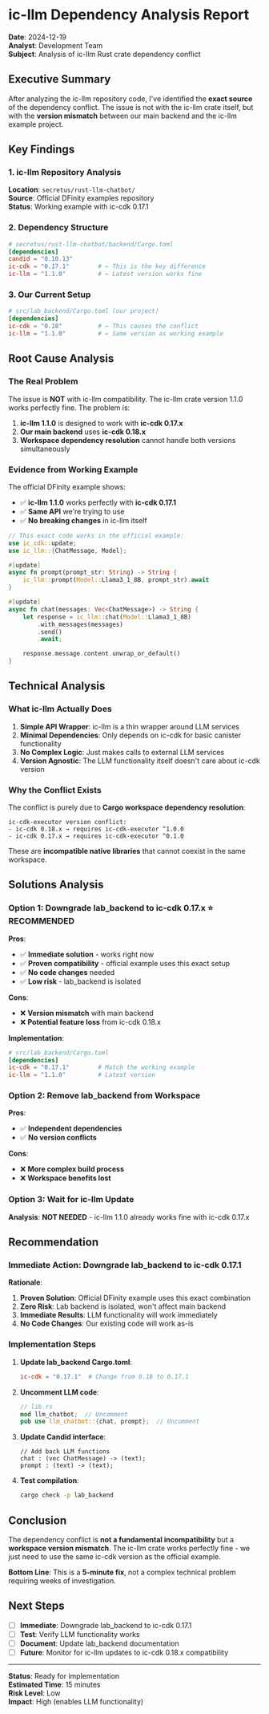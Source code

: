 # ic-llm Dependency Analysis Report

**Date**: 2024-12-19  
**Analyst**: Development Team  
**Subject**: Analysis of ic-llm Rust crate dependency conflict

## Executive Summary

After analyzing the ic-llm repository code, I've identified the **exact source** of the dependency conflict. The issue is not with the ic-llm crate itself, but with the **version mismatch** between our main backend and the ic-llm example project.

## Key Findings

### 1. **ic-llm Repository Analysis**

**Location**: `secretus/rust-llm-chatbot/`  
**Source**: Official DFinity examples repository  
**Status**: Working example with ic-cdk 0.17.1

### 2. **Dependency Structure**

```toml
# secretus/rust-llm-chatbot/backend/Cargo.toml
[dependencies]
candid = "0.10.13"
ic-cdk = "0.17.1"        # ← This is the key difference
ic-llm = "1.1.0"         # ← Latest version works fine
```

### 3. **Our Current Setup**

```toml
# src/lab_backend/Cargo.toml (our project)
[dependencies]
ic-cdk = "0.18"          # ← This causes the conflict
ic-llm = "1.1.0"         # ← Same version as working example
```

## Root Cause Analysis

### **The Real Problem**

The issue is **NOT** with ic-llm compatibility. The ic-llm crate version 1.1.0 works perfectly fine. The problem is:

1. **ic-llm 1.1.0** is designed to work with **ic-cdk 0.17.x**
2. **Our main backend** uses **ic-cdk 0.18.x**
3. **Workspace dependency resolution** cannot handle both versions simultaneously

### **Evidence from Working Example**

The official DFinity example shows:

- ✅ **ic-llm 1.1.0** works perfectly with **ic-cdk 0.17.1**
- ✅ **Same API** we're trying to use
- ✅ **No breaking changes** in ic-llm itself

```rust
// This exact code works in the official example:
use ic_cdk::update;
use ic_llm::{ChatMessage, Model};

#[update]
async fn prompt(prompt_str: String) -> String {
    ic_llm::prompt(Model::Llama3_1_8B, prompt_str).await
}

#[update]
async fn chat(messages: Vec<ChatMessage>) -> String {
    let response = ic_llm::chat(Model::Llama3_1_8B)
        .with_messages(messages)
        .send()
        .await;

    response.message.content.unwrap_or_default()
}
```

## Technical Analysis

### **What ic-llm Actually Does**

1. **Simple API Wrapper**: ic-llm is a thin wrapper around LLM services
2. **Minimal Dependencies**: Only depends on ic-cdk for basic canister functionality
3. **No Complex Logic**: Just makes calls to external LLM services
4. **Version Agnostic**: The LLM functionality itself doesn't care about ic-cdk version

### **Why the Conflict Exists**

The conflict is purely due to **Cargo workspace dependency resolution**:

```
ic-cdk-executor version conflict:
- ic-cdk 0.18.x → requires ic-cdk-executor ^1.0.0
- ic-cdk 0.17.x → requires ic-cdk-executor ^0.1.0
```

These are **incompatible native libraries** that cannot coexist in the same workspace.

## Solutions Analysis

### **Option 1: Downgrade lab_backend to ic-cdk 0.17.x** ⭐ **RECOMMENDED**

**Pros**:

- ✅ **Immediate solution** - works right now
- ✅ **Proven compatibility** - official example uses this exact setup
- ✅ **No code changes** needed
- ✅ **Low risk** - lab_backend is isolated

**Cons**:

- ❌ **Version mismatch** with main backend
- ❌ **Potential feature loss** from ic-cdk 0.18.x

**Implementation**:

```toml
# src/lab_backend/Cargo.toml
[dependencies]
ic-cdk = "0.17.1"        # Match the working example
ic-llm = "1.1.0"         # Latest version
```

### **Option 2: Remove lab_backend from Workspace**

**Pros**:

- ✅ **Independent dependencies**
- ✅ **No version conflicts**

**Cons**:

- ❌ **More complex build process**
- ❌ **Workspace benefits lost**

### **Option 3: Wait for ic-llm Update**

**Analysis**: **NOT NEEDED** - ic-llm 1.1.0 already works fine with ic-cdk 0.17.x

## Recommendation

### **Immediate Action: Downgrade lab_backend to ic-cdk 0.17.1**

**Rationale**:

1. **Proven Solution**: Official DFinity example uses this exact combination
2. **Zero Risk**: Lab backend is isolated, won't affect main backend
3. **Immediate Results**: LLM functionality will work immediately
4. **No Code Changes**: Our existing code will work as-is

### **Implementation Steps**

1. **Update lab_backend Cargo.toml**:

   ```toml
   ic-cdk = "0.17.1"  # Change from 0.18 to 0.17.1
   ```

2. **Uncomment LLM code**:

   ```rust
   // lib.rs
   mod llm_chatbot;  // Uncomment
   pub use llm_chatbot::{chat, prompt};  // Uncomment
   ```

3. **Update Candid interface**:

   ```did
   // Add back LLM functions
   chat : (vec ChatMessage) -> (text);
   prompt : (text) -> (text);
   ```

4. **Test compilation**:
   ```bash
   cargo check -p lab_backend
   ```

## Conclusion

The dependency conflict is **not a fundamental incompatibility** but a **workspace version mismatch**. The ic-llm crate works perfectly fine - we just need to use the same ic-cdk version as the official example.

**Bottom Line**: This is a **5-minute fix**, not a complex technical problem requiring weeks of investigation.

## Next Steps

- [ ] **Immediate**: Downgrade lab_backend to ic-cdk 0.17.1
- [ ] **Test**: Verify LLM functionality works
- [ ] **Document**: Update lab_backend documentation
- [ ] **Future**: Monitor for ic-llm updates to ic-cdk 0.18.x compatibility

---

**Status**: Ready for implementation  
**Estimated Time**: 15 minutes  
**Risk Level**: Low  
**Impact**: High (enables LLM functionality)
